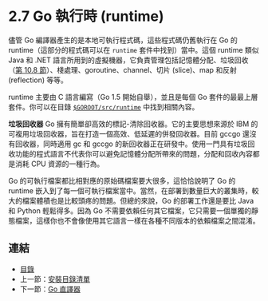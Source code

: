 # 2.7 Go 執行時 (runtime)

儘管 Go 編譯器產生的是本地可執行程式碼，這些程式碼仍舊執行在 Go 的 runtime（這部分的程式碼可以在 `runtime` 套件中找到）當中。這個 runtime 類似 Java 和 .NET 語言所用到的虛擬機器，它負責管理包括記憶體分配、垃圾回收（[第 10.8 節](10.8.md)）、棧處理、goroutine、channel、切片 (slice)、map 和反射 (reflection) 等等。

runtime 主要由 C 語言編寫（Go 1.5 開始自舉），並且是每個 Go 套件的最最上層套件。你可以在目錄 [`$GOROOT/src/runtime`](https://github.com/golang/go/tree/master/src/runtime) 中找到相關內容。

**垃圾回收器** Go 擁有簡單卻高效的標記-清除回收器。它的主要思想來源於 IBM 的可複用垃圾回收器，旨在打造一個高效、低延遲的併發回收器。目前 gccgo 還沒有回收器，同時適用 gc 和 gccgo 的新回收器正在研發中。使用一門具有垃圾回收功能的程式語言不代表你可以避免記憶體分配所帶來的問題，分配和回收內容都是消耗 CPU 資源的一種行為。

Go 的可執行檔案都比相對應的原始碼檔案要大很多，這恰恰說明了 Go 的 runtime 嵌入到了每一個可執行檔案當中。當然，在部署到數量巨大的叢集時，較大的檔案體積也是比較頭疼的問題。但總的來說，Go 的部署工作還是要比 Java 和 Python 輕鬆得多。因為 Go 不需要依賴任何其它檔案，它只需要一個單獨的靜態檔案，這樣你也不會像使用其它語言一樣在各種不同版本的依賴檔案之間混淆。

## 連結

- [目錄](directory.md)
- 上一節：[安裝目錄清單](02.6.md)
- 下一節：[Go 直譯器](02.8.md)
